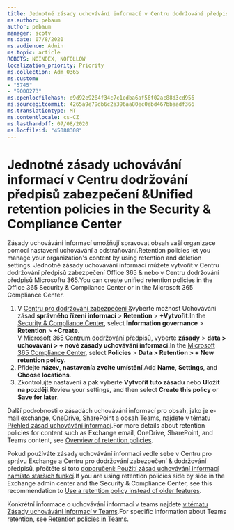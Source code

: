 ```yaml
---
title: Jednotné zásady uchovávání informací v Centru dodržování předpisů zabezpečení &
ms.author: pebaum
author: pebaum
manager: scotv
ms.date: 07/8/2020
ms.audience: Admin
ms.topic: article
ROBOTS: NOINDEX, NOFOLLOW
localization_priority: Priority
ms.collection: Adm_O365
ms.custom:
- "5745"
- "9000273"
ms.openlocfilehash: d9d92e9284f34c7c1edba6af56f02ac88d3cd956
ms.sourcegitcommit: 4265a9e79db6c2a396aa80ec0ebd467bbaadf366
ms.translationtype: MT
ms.contentlocale: cs-CZ
ms.lasthandoff: 07/08/2020
ms.locfileid: "45088308"
---
```

# <a name="unified-retention-policies-in-the-security--compliance-center"></a><span data-ttu-id="e9d40-102">Jednotné zásady uchovávání informací v Centru dodržování předpisů zabezpečení &</span><span class="sxs-lookup"><span data-stu-id="e9d40-102">Unified retention policies in the Security & Compliance Center</span></span>

<span data-ttu-id="e9d40-103">Zásady uchovávání informací umožňují spravovat obsah vaší organizace pomocí nastavení uchovávání a odstraňování.</span><span class="sxs-lookup"><span data-stu-id="e9d40-103">Retention policies let you manage your organization's content by using retention and deletion settings.</span></span> <span data-ttu-id="e9d40-104">Jednotné zásady uchovávání informací můžete vytvořit v Centru dodržování předpisů zabezpečení Office 365 & nebo v Centru dodržování předpisů Microsoftu 365.</span><span class="sxs-lookup"><span data-stu-id="e9d40-104">You can create unified retention policies in the Office 365 Security & Compliance Center or in the Microsoft 365 Compliance Center.</span></span> 

1. <span data-ttu-id="e9d40-105">V [Centru pro dodržování zabezpečení &](https://go.microsoft.com/fwlink/p/?linkid=2077143)vyberte možnost Uchovávání zásad **správného řízení informací**  >  **Retention**  >  **+Vytvořit**.</span><span class="sxs-lookup"><span data-stu-id="e9d40-105">In the [Security & Compliance Center](https://go.microsoft.com/fwlink/p/?linkid=2077143), select **Information governance** > **Retention** > **+Create**.</span></span> <br/>
    <span data-ttu-id="e9d40-106">V [Microsoft 365 Centrum dodržování předpisů](https://go.microsoft.com/fwlink/p/?linkid=2077149), vyberte **zásady**  >  **data > uchovávání > + nové zásady uchovávání informací.**</span><span class="sxs-lookup"><span data-stu-id="e9d40-106">In the [Microsoft 365 Compliance Center](https://go.microsoft.com/fwlink/p/?linkid=2077149), select **Policies** > **Data > Retention > + New retention policy.**</span></span>
2. <span data-ttu-id="e9d40-107">Přidejte **název**, **nastavení**a **zvolte umístění**.</span><span class="sxs-lookup"><span data-stu-id="e9d40-107">Add **Name**, **Settings**, and **Choose locations**.</span></span>
3. <span data-ttu-id="e9d40-108">Zkontrolujte nastavení a pak vyberte **Vytvořit tuto zásadu** nebo **Uložit na později**.</span><span class="sxs-lookup"><span data-stu-id="e9d40-108">Review your settings, and then select **Create this policy** or **Save for later**.</span></span>  
      
<span data-ttu-id="e9d40-109">Další podrobnosti o zásadách uchovávání informací pro obsah, jako je e-mail exchange, OneDrive, SharePoint a obsah Teams, najdete v [tématu Přehled zásad uchovávání informací](https://go.microsoft.com/fwlink/?linkid=2127785).</span><span class="sxs-lookup"><span data-stu-id="e9d40-109">For more details about retention policies for content such as Exchange email, OneDrive, SharePoint, and Teams content, see [Overview of retention policies](https://go.microsoft.com/fwlink/?linkid=2127785).</span></span>  
    
<span data-ttu-id="e9d40-110">Pokud používáte zásady uchovávání informací vedle sebe v Centru pro správu Exchange a Centru pro dodržování zabezpečení & dodržování předpisů, přečtěte si toto [doporučení: Použití zásad uchovávání informací namísto starších funkcí](https://docs.microsoft.com/microsoft-365/compliance/retention-policies?view=o365-worldwide#use-a-retention-policy-instead-of-older-features).</span><span class="sxs-lookup"><span data-stu-id="e9d40-110">If you are using retention policies side by side in the Exchange admin center and the Security & Compliance Center, see this recommendation to [Use a retention policy instead of older features](https://docs.microsoft.com/microsoft-365/compliance/retention-policies?view=o365-worldwide#use-a-retention-policy-instead-of-older-features).</span></span>  
    
<span data-ttu-id="e9d40-111">Konkrétní informace o uchovávání informací v teams najdete [v tématu Zásady uchovávání informací v Teams](https://docs.microsoft.com/microsoftteams/retention-policies).</span><span class="sxs-lookup"><span data-stu-id="e9d40-111">For specific information about Teams retention, see [Retention policies in Teams](https://docs.microsoft.com/microsoftteams/retention-policies).</span></span>